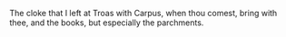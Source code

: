 The cloke that I left at Troas with Carpus, when thou comest, bring with thee, and the books, but especially the parchments.
